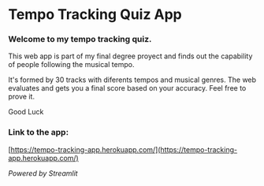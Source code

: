 # Tempo Tracking Quiz App

### Welcome to my tempo tracking quiz. 


This web app is part of my final degree proyect and finds out the capability of people following the musical tempo.

It's formed by 30 tracks with diferents tempos and musical genres.
The web evaluates and gets you a final score based on your accuracy.
Feel free to prove it.

Good Luck

### Link to the app:
[https://tempo-tracking-app.herokuapp.com/](https://tempo-tracking-app.herokuapp.com/)


*Powered by Streamlit*
